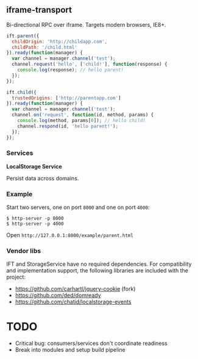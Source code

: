 iframe-transport
----------------

Bi-directional RPC over iframe. Targets modern browsers, IE8+.

```javascript
ift.parent({
  childOrigin: 'http://childapp.com',
  childPath: '/child.html'
}).ready(function(manager) {
  var channel = manager.channel('test');
  channel.request('hello', ['child!'], function(response) {
    console.log(response); // hello parent!
  });
});
```

```javascript
ift.child({
  trustedOrigins: ['http://parentapp.com']
}).ready(function(manager) {
  var channel = manager.channel('test');
  channel.on('request', function(id, method, params) {
    console.log(method, params[0]); // hello child!
    channel.respond(id, 'hello parent!');
  });
});
```

### Services

**LocalStorage Service**

Persist data across domains.

### Example

Start two servers, one on port `8000` and one on port `4000`:

```
$ http-server -p 8000
$ http-server -p 4000
```

Open `http://127.0.0.1:8000/example/parent.html`

### Vendor libs

IFT and StorageService have no required dependencies. For compatibility and implementation
support, the following libraries are included with the project:

* https://github.com/carhartl/jquery-cookie (fork)
* https://github.com/ded/domready
* https://github.com/chatid/localstorage-events

# TODO

* Critical bug: consumers/services don't coordinate readiness
* Break into modules and setup build pipeline
